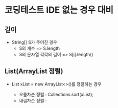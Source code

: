 # 코딩테스트 IDE 없는 경우 대비

## 길이

- String[] S가 주어진 경우
  - S의 개수 => S.length
  - S의 문자열 각각의 길이 => S[i].length()

## List(ArrayList 정렬)

- List<Integer> xList = new ArrayList<>()를 정렬하는 경우
  - 오름차순 정렬 : Collections.sort(xList);
  - 내림차순 정렬 : 